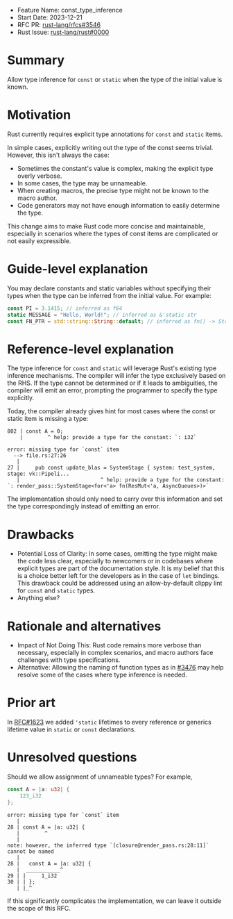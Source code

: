 - Feature Name: const_type_inference
- Start Date: 2023-12-21
- RFC PR: [rust-lang/rfcs#3546](https://github.com/rust-lang/rfcs/pull/3546)
- Rust Issue: [rust-lang/rust#0000](https://github.com/rust-lang/rust/issues/0000)

# Summary
[summary]: #summary

Allow type inference for `const` or `static` when the type of the initial value is known.

# Motivation
[motivation]: #motivation

Rust currently requires explicit type annotations for `const` and `static` items.


In simple cases, explicitly writing out
the type of the const seems trivial. However, this isn't always the case:

- Sometimes the constant's value is complex, making the explicit type overly verbose.
- In some cases, the type may be unnameable.
- When creating macros, the precise type might not be known to the macro author.
- Code generators may not have enough information to easily determine the type.

This change aims to make Rust code more concise and maintainable, especially in scenarios where the types of
const items are complicated or not easily expressible.


# Guide-level explanation
[guide-level-explanation]: #guide-level-explanation

You may declare constants and static variables without specifying their types when the type can be inferred
from the initial value. For example:

```rs
const PI = 3.1415; // inferred as f64
static MESSAGE = "Hello, World!"; // inferred as &'static str
const FN_PTR = std::string::String::default; // inferred as fn() -> String
```

# Reference-level explanation
[reference-level-explanation]: #reference-level-explanation


The type inference for `const` and `static` will leverage Rust's existing type inference mechanisms. The compiler will infer the type exclusively based on the RHS. If the type cannot be determined or if it leads to ambiguities, the compiler will emit an error, prompting the programmer to specify the type explicitly.


Today, the compiler already gives hint for most cases where the const or static item is missing a type:

```
802 | const A = 0;
    |        ^ help: provide a type for the constant: `: i32`
```


```
error: missing type for `const` item                                                     
  --> file.rs:27:26
   |
27 |     pub const update_blas = SystemStage { system: test_system, stage: vk::Pipeli... 
   |                          ^ help: provide a type for the constant: `: render_pass::SystemStage<for<'a> fn(ResMut<'a, AsyncQueues>)>`
```

The implementation should only need to carry over this information and set the type correspondingly
instead of emitting an error.


# Drawbacks
[drawbacks]: #drawbacks

- Potential Loss of Clarity: In some cases, omitting the type might make the code less clear,
  especially to newcomers or in codebases where explicit types are part of the documentation style.
  It is my belief that this is a choice better left for the developers as in the case of `let` bindings.
  This drawback could be addressed using an allow-by-default clippy lint for `const` and `static` types.
- Anything else?

# Rationale and alternatives
[rationale-and-alternatives]: #rationale-and-alternatives

- Impact of Not Doing This: Rust code remains more verbose than necessary, especially in complex scenarios, and macro authors face challenges with type specifications.
- Alternative: Allowing the naming of function types as in [#3476](https://github.com/rust-lang/rfcs/pull/3476) may help resolve some of the cases where type inference is needed.

# Prior art
[prior-art]: #prior-art

In [RFC#1623](https://github.com/rust-lang/rfcs/pull/1623) we added `'static` lifetimes to every reference or generics lifetime value in `static` or `const` declarations.


# Unresolved questions
[unresolved-questions]: #unresolved-questions

Should we allow assignment of unnameable types? For example,
```rs
const A = |a: u32| {
    123_i32
};

```

```
error: missing type for `const` item
   |
28 | const A = |a: u32| {
   |        ^
   |
note: however, the inferred type `[closure@render_pass.rs:28:11]` cannot be named        
   |
28 |   const A = |a: u32| {
   |  ___________^
29 | |     1_i32
30 | | };
   | |_^
```

If this significantly complicates the implementation, we can leave it outside the scope of this RFC.
